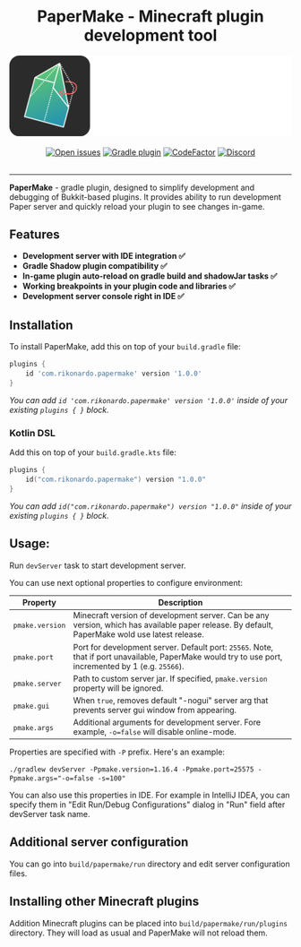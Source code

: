 <div align="center"><h1>PaperMake - Minecraft plugin development tool</h1></div>

<div align="center"><img alt="Logo" src="logo.png"/></div>

<br>

<div align="center">
    <a href="https://github.com/Rikonardo/PaperMake/issues"><img alt="Open issues" src="https://img.shields.io/github/issues-raw/Rikonardo/PaperMake"/></a>
    <a href="https://plugins.gradle.org/plugin/com.rikonardo.papermake"><img alt="Gradle plugin" src="https://img.shields.io/gradle-plugin-portal/v/com.rikonardo.papermake"/></a>
    <a href="https://www.codefactor.io/repository/github/rikonardo/papermake"><img alt="CodeFactor" src="https://www.codefactor.io/repository/github/rikonardo/papermake/badge"/></a>
    <a href="https://discord.gg/zYRTPa3FnQ"><img alt="Discord" src="https://img.shields.io/discord/982967258013896734?color=%237289DA&label=discord&logo=discord&logoColor=%237289DA"></a>
</div>

<br>

<hr>

**PaperMake** - gradle plugin, designed to simplify development and debugging of Bukkit-based plugins. It provides ability to run development Paper server and quickly reload your plugin to see changes in-game.

## Features
- **Development server with IDE integration ✅**
- **Gradle Shadow plugin compatibility ✅**
- **In-game plugin auto-reload on gradle build and shadowJar tasks ✅**
- **Working breakpoints in your plugin code and libraries ✅**
- **Development server console right in IDE ✅**

## Installation
To install PaperMake, add this on top of your `build.gradle` file:

```groovy
plugins {
    id 'com.rikonardo.papermake' version '1.0.0'
}
```

*You can add `id 'com.rikonardo.papermake' version '1.0.0'` inside of your existing `plugins { }` block.*

### Kotlin DSL
Add this on top of your `build.gradle.kts` file:

```kotlin
plugins {
    id("com.rikonardo.papermake") version "1.0.0"
}
```

*You can add `id("com.rikonardo.papermake") version "1.0.0"` inside of your existing `plugins { }` block.*

## Usage:
Run `devServer` task to start development server.

You can use next optional properties to configure environment:

| Property        | Description                                                                                                                                           |
|-----------------|-------------------------------------------------------------------------------------------------------------------------------------------------------|
| `pmake.version` | Minecraft version of development server. Can be any version, which has available paper release. By default, PaperMake wold use latest release.        |
| `pmake.port`    | Port for development server. Default port: `25565`. Note, that if port unavailable, PaperMake would try to use port, incremented by 1 (e.g. `25566`). |
| `pmake.server`  | Path to custom server jar. If specified, `pmake.version` property will be ignored.                                                                    |
| `pmake.gui`     | When `true`, removes default "-nogui" server arg that prevents server gui window from appearing.                                                      |
| `pmake.args`    | Additional arguments for development server. Fore example, `-o=false` will disable online-mode.                                                       |

Properties are specified with `-P` prefix. Here's an example:
```shell
./gradlew devServer -Ppmake.version=1.16.4 -Ppmake.port=25575 -Ppmake.args="-o=false -s=100"
```

You can also use this properties in IDE. For example in IntelliJ IDEA, you can specify them in "Edit Run/Debug Configurations" dialog in "Run" field after devServer task name.

## Additional server configuration
You can go into `build/papermake/run` directory and edit server configuration files.

## Installing other Minecraft plugins
Addition Minecraft plugins can be placed into `build/papermake/run/plugins` directory. They will load as usual and PaperMake will not reload them.
